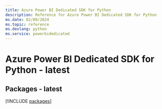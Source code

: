 ```yaml
---
title: Azure Power BI Dedicated SDK for Python
description: Reference for Azure Power BI Dedicated SDK for Python
ms.date: 02/09/2024
ms.topic: reference
ms.devlang: python
ms.service: powerbidedicated
---
```

# Azure Power BI Dedicated SDK for Python - latest
## Packages - latest
[!INCLUDE [packages](power-bi-dedicated-index.md)]